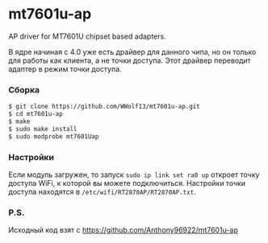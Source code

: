 # mt7601u-ap

AP driver for MT7601U chipset based adapters.

В ядре начиная с 4.0 уже есть драйвер для данного чипа, но он только для работы как клиента, а не точки доступа.
Этот драйвер переводит адаптер в режим точки доступа.

### Сборка
```sh
$ git clone https://github.com/WWolf13/mt7601u-ap.git
$ cd mt7601u-ap
$ make
$ sudo make install
$ sudo modprobe mt7601Uap
```

### Настройки
Если модуль загружен, то запуск `sudo ip link set ra0 up` откроет точку доступа WiFi, к которой вы можете подключиться.
Настройки точки доступа находятся в `/etc/wifi/RT2870AP/RT2870AP.txt`.

### P.S.
Исходный код взят с https://github.com/Anthony96922/mt7601u-ap
